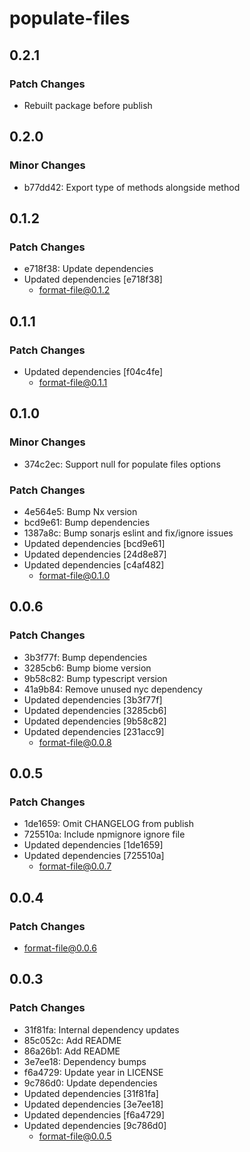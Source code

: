 # populate-files

## 0.2.1

### Patch Changes

- Rebuilt package before publish

## 0.2.0

### Minor Changes

- b77dd42: Export type of methods alongside method

## 0.1.2

### Patch Changes

- e718f38: Update dependencies
- Updated dependencies [e718f38]
  - format-file@0.1.2

## 0.1.1

### Patch Changes

- Updated dependencies [f04c4fe]
  - format-file@0.1.1

## 0.1.0

### Minor Changes

- 374c2ec: Support null for populate files options

### Patch Changes

- 4e564e5: Bump Nx version
- bcd9e61: Bump dependencies
- 1387a8c: Bump sonarjs eslint and fix/ignore issues
- Updated dependencies [bcd9e61]
- Updated dependencies [24d8e87]
- Updated dependencies [c4af482]
  - format-file@0.1.0

## 0.0.6

### Patch Changes

- 3b3f77f: Bump dependencies
- 3285cb6: Bump biome version
- 9b58c82: Bump typescript version
- 41a9b84: Remove unused nyc dependency
- Updated dependencies [3b3f77f]
- Updated dependencies [3285cb6]
- Updated dependencies [9b58c82]
- Updated dependencies [231acc9]
  - format-file@0.0.8

## 0.0.5

### Patch Changes

- 1de1659: Omit CHANGELOG from publish
- 725510a: Include npmignore ignore file
- Updated dependencies [1de1659]
- Updated dependencies [725510a]
  - format-file@0.0.7

## 0.0.4

### Patch Changes

- format-file@0.0.6

## 0.0.3

### Patch Changes

- 31f81fa: Internal dependency updates
- 85c052c: Add README
- 86a26b1: Add README
- 3e7ee18: Dependency bumps
- f6a4729: Update year in LICENSE
- 9c786d0: Update dependencies
- Updated dependencies [31f81fa]
- Updated dependencies [3e7ee18]
- Updated dependencies [f6a4729]
- Updated dependencies [9c786d0]
  - format-file@0.0.5
